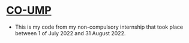 # [CO-UMP](https://theogera.github.io/)

- This is my code from my non-compulsory internship that took place between 1 of July 2022 and 31 August 2022.  
